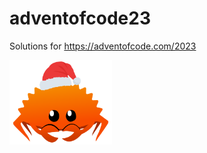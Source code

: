 # adventofcode23
Solutions for https://adventofcode.com/2023

<img src="./christmas_ferris.png" width="164">

<!--- advent_readme_stars table --->
